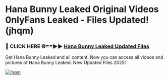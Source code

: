 # Hana Bunny Leaked Original Videos 0nlyFans Leaked - Files Updated! (jhqm)

<h3>🔴 CLICK HERE 🌐==►► <a href="https://tinyurl.com/ehrbuxhb" rel="nofollow">Hana Bunny Leaked Updated Files</a></h3>

Get Hana Bunny Leaked and all content. Now you can access all videos and pictures of Hana Bunny Leaked. New Updated Files 2025!

[![jhqm](https://i.imgur.com/lVYEuWS.gif)](https://tinyurl.com/ehrbuxhb)
